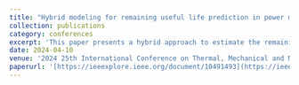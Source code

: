 ```yaml
---
title: "Hybrid modeling for remaining useful life prediction in power module prognosis"
collection: publications
category: conferences
excerpt: 'This paper presents a hybrid approach to estimate the remaining useful life of power electronic modules. It uses Paris\' law alongside an adaptive polynomial interpolation method to predict the evolution of the module\'s health indicator'
date: 2024-04-10
venue: '2024 25th International Conference on Thermal, Mechanical and Multi-Physics Simulation and Experiments in Microelectronics and Microsystems (EuroSimE)'
paperurl: '[https://ieeexplore.ieee.org/document/10491493](https://ieeexplore.ieee.org/document/10491493)'
---
```

